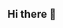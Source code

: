 ## Hi there 👋

<!--
**ManoelMartinianoNeto/ManoelMartinianoNeto** is a ✨ _special_ ✨ repository because its `README.md` (this file) appears on your GitHub profile.

Here are some ideas to get you started:

[<img src="https://hermes.dio.me/tracks/aa71615b-e701-4cec-bb64-71ba6974c5fe.png" width="70">]
- 🌱 I’m currently learning ...
- 👯 I’m looking to collaborate on ...
- 🤔 I’m looking for help with ...
- 💬 Ask me about ...
- 📫 How to reach me: ...
- 😄 Pronouns: ...
- ⚡ Fun fact: ...
-->
